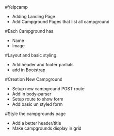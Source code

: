 #Yelpcamp

* Adding Landing Page
* Add Campground Pages that list all campground

#Each Campground has
* Name
* Image

#Layout and basic styling
* Add header and footer partials
* add in Bootstrap

#Creation New Campground
* Setup new campground POST route
* Add in body-parser
* Setup route to show form
* Add basic un styled form

#Style the campgrounds page
* Add a better header/title
* Make campgrounds display in grid